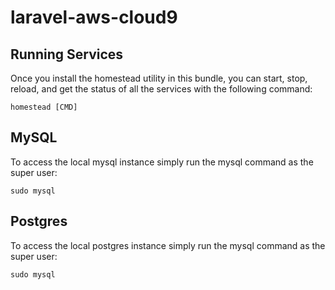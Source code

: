 # laravel-aws-cloud9

## Running Services

Once you install the homestead utility in this bundle, you can start, stop, reload, and
get the status of all the services with the following command:

```
homestead [CMD]
```

## MySQL

To access the local mysql instance simply run the mysql command as the super user: 

```
sudo mysql
```

## Postgres

To access the local postgres instance simply run the mysql command as the super user: 

```
sudo mysql
```
